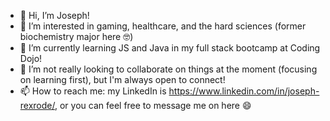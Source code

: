 - 👋 Hi, I’m Joseph!
- 👀 I’m interested in gaming, healthcare, and the hard sciences (former biochemistry major here 🤓)
- 🌱 I’m currently learning JS and Java in my full stack bootcamp at Coding Dojo!
- 💞️ I’m not really looking to collaborate on things at the moment (focusing on learning first), but I'm always open to connect!
- 📫 How to reach me: my LinkedIn is https://www.linkedin.com/in/joseph-rexrode/, or you can feel free to message me on here 😄

<!---
joseph-rexrode/joseph-rexrode is a ✨ special ✨ repository because its `README.md` (this file) appears on your GitHub profile.
You can click the Preview link to take a look at your changes.
--->
